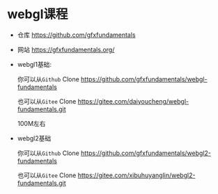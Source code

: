 # webgl课程


- 仓库 https://github.com/gfxfundamentals

- 网站 https://gfxfundamentals.org/

- webgl1基础:
  
    你可以从`Github` Clone
    https://github.com/gfxfundamentals/webgl-fundamentals

    也可以从`Gitee` Clone
    https://gitee.com/daiyoucheng/webgl-fundamentals.git 

    100M左右

- webgl2基础
  
    你可以从`Github` Clone
    https://github.com/gfxfundamentals/webgl2-fundamentals

    也可以从`Gitee` Clone
    https://gitee.com/xibuhuyanglin/webgl2-fundamentals.git

